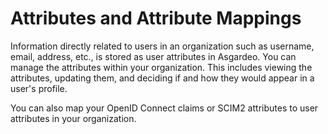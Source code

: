 # Attributes and Attribute Mappings

Information directly related to users in an organization such as username, email, address, etc., is stored as user attributes in Asgardeo. You can <a :href="$withBase('/guides/organization-settings/attributes/manage-attributes')">manage the attributes within your organization</a>. This includes viewing the attributes, updating them, and deciding if and how they would appear in a user's profile. 

You can also map your<a :href="$withBase('/guides/organization-settings/attributes/manage-oidc-attribute-mappings')"> OpenID Connect claims</a> or <a :href="$withBase('/guides/organization-settings/attributes/manage-scim2-attribute-mappings')">SCIM2 attributes</a> to user attributes in your organization.
